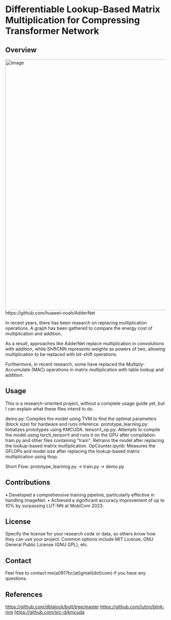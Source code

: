 # Differentiable Lookup-Based Matrix Multiplication for Compressing Transformer Network

## Overview

<img width="787" alt="image" src="https://github.com/a0917bc/Research/assets/22569133/970aa7c0-1bee-442b-83cd-0158cd2f14ad">
https://github.com/huawei-noah/AdderNet

In recent years, there has been research on replacing multiplication operations. A graph has been gathered to compare the energy cost of multiplication and addition.

As a result, approaches like AdderNet replace multiplication in convolutions with addition, while ShiftCNN represents weights as powers of two, allowing multiplication to be replaced with bit-shift operations.

Furthermore, in recent research, some have replaced the Multiply-Accumulate (MAC) operations in matrix multiplication with table lookup and addition.

## Usage

This is a research-oriented project, without a complete usage guide yet, but I can explain what these files intend to do.

demo.py: Compiles the model using TVM to find the optimal parameters (block size) for hardware and runs inference.
prototype_learning.py: Initializes prototypes using KMCUDA.
tensorrt_op.py: Attempts to compile the model using torch_tensorrt and runs it on the GPU after compilation.
train.py and other files containing "train": Retrains the model after replacing the lookup-based matrix multiplication.
OpCounter.ipynb: Measures the GFLOPs and model size after replacing the lookup-based matrix multiplication using thop.

Short Flow:
prototype_learning.py -> train.py -> demo.py

## Contributions

• Developed a comprehensive training pipeline, particularly effective in handling ImageNet.
• Achieved a significant accuracy improvement of up to 10% by surpassing LUT-NN at MobiCom 2023.

## License

Specify the license for your research code or data, so others know how they can use your project. Common options include MIT License, GNU General Public License (GNU GPL), etc.

## Contact

Feel free to contact me(a0917bc(at)gmail(dot)com) if you have any questions.

## References

<https://github.com/dblalock/bolt/tree/master>
<https://github.com/lutnn/blink-mm>
<https://github.com/src-d/kmcuda>
